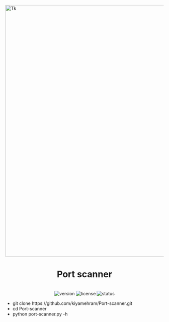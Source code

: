 <p align="center">

  <img src="[https://art.ngfiles.com/images/5725000/5725572_818708_iwillendyou_untitled-5725572.187c61eba46a1680acc0356b4632351c.webp?f1716583458](https://i1.sndcdn.com/artworks-GhVGvyQ6MzlmyYUM-ySzYZg-t500x500.jpg)" alt="Tk" align="center" width="800"></p>

<h1 align="center"> Port scanner</h1>
<p align="center">
  <br>
  <img src="https://img.shields.io/badge/version-1.0.0-blue" alt="version">
  <img src="https://img.shields.io/badge/license-MIT-green" alt="license">
  <img src="https://img.shields.io/badge/status-active-brightgreen" alt="status">
</p>
<ul>
<li>git clone https://github.com/kiyamehram/Port-scanner.git</li>
<li>cd Port-scanner</li>
<li>python port-scanner.py -h</li>
</ul>
